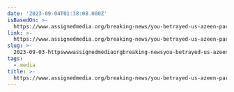 ```yaml
---
date: '2023-09-04T01:38:08.000Z'
isBasedOn: >-
  https://www.assignedmedia.org/breaking-news/you-betrayed-us-azeen-parents-of-trans-youth-reeling-after-speaking-to-the-nyt
link: >-
  https://www.assignedmedia.org/breaking-news/you-betrayed-us-azeen-parents-of-trans-youth-reeling-after-speaking-to-the-nyt
slug: >-
  2023-09-03-httpswwwassignedmediaorgbreaking-newsyou-betrayed-us-azeen-parents-of-trans-youth-reeling-after-speaking-to-the-nyt
tags:
  - media
title: >-
  https://www.assignedmedia.org/breaking-news/you-betrayed-us-azeen-parents-of-trans-youth-reeling-after-speaking-to-the-nyt
---
```


